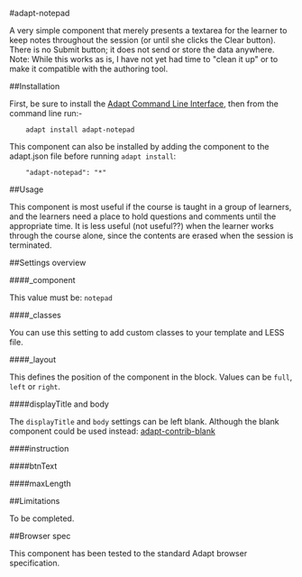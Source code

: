 #adapt-notepad

A very simple component that merely presents a textarea for the learner to keep notes throughout the session (or until she clicks the Clear button). There is no Submit button; it does not send or store the data anywhere.
Note: While this works as is, I have not yet had time to "clean it up" or to make it compatible with the authoring tool. 


##Installation

First, be sure to install the [Adapt Command Line Interface](https://github.com/adaptlearning/adapt-cli), then from the command line run:-

        adapt install adapt-notepad

This component can also be installed by adding the component to the adapt.json file before running `adapt install`:

        "adapt-notepad": "*"

##Usage

This component is most useful if the course is taught in a group of learners, and the learners need a place to hold questions and comments until the appropriate time. It is less useful (not useful??) when the learner works through the course alone, since the contents are erased when the session is terminated.

##Settings overview

####_component

This value must be: `notepad`

####_classes

You can use this setting to add custom classes to your template and LESS file.

####_layout

This defines the position of the component in the block. Values can be `full`, `left` or `right`. 

####displayTitle and body

The `displayTitle` and `body` settings can be left blank. Although the blank component could be used instead: [adapt-contrib-blank](https://github.com/adaptlearning/adapt-contrib-blank)

####instruction

####btnText

####maxLength



##Limitations

To be completed.

##Browser spec

This component has been tested to the standard Adapt browser specification.

